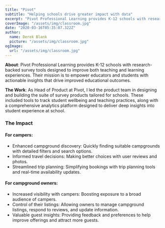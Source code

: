 ```yaml
---
title: "Pivot"
subtitle: "Helping schools drive greater impact with data"
excerpt: "Pivot Professional Learning provides K-12 schools with research-backed survey tools designed to improve both teaching and learning experiences. Their mission is to empower educators and students with actionable insights that drive improved educational outcomes."
coverImage: "/assets/img/classroom.jpg"
date: "2020-03-16T05:35:07.322Z"
author:
  name: Derek Blank
  picture: "/assets/img/classroom.jpg"
ogImage:
  url: "/assets/img/classroom.jpg"
---
```


**About**:  Pivot Professional Learning provides K-12 schools with research-backed survey tools designed to improve both teaching and learning experiences. Their mission is to empower educators and students with actionable insights that drive improved educational outcomes.

**The Work**: As Head of Product at Pivot, I led the product team in designing and building the suite of survey products tailored for schools. These included tools to track student wellbeing and teaching practices, along with a comprehensive analytics platform designed to deliver deep insights into student experience at school.


### The Impact

#### For campers:
- Enhanced campground discovery: Quickly finding suitable campgrounds with detailed filters and search options.
- Informed travel decisions: Making better choices with user reviews and photos.
- Streamlined trip planning: Simplifying bookings with trip planning tools and real-time availability updates.


#### For campground owners:
* Increased visibility with campers: Boosting exposure to a broad audience of campers.
* Control of their listings: Allowing owners to manage campground listings, respond to reviews, and update information.
* Valuable guest insights: Providing feedback and preferences to help improve offerings and attract more guests.